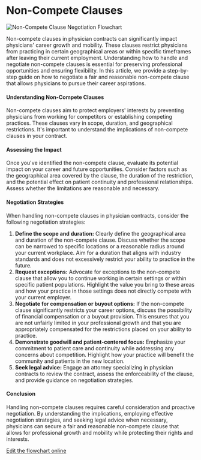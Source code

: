 # Non-Compete Clauses



![Non-Compete Clause Negotiation Flowchart](https://showme.redstarplugin.com/s/sSXzpHbS)

Non-compete clauses in physician contracts can significantly impact physicians' career growth and mobility. These clauses restrict physicians from practicing in certain geographical areas or within specific timeframes after leaving their current employment. Understanding how to handle and negotiate non-compete clauses is essential for preserving professional opportunities and ensuring flexibility. In this article, we provide a step-by-step guide on how to negotiate a fair and reasonable non-compete clause that allows physicians to pursue their career aspirations.

#### Understanding Non-Compete Clauses

Non-compete clauses aim to protect employers' interests by preventing physicians from working for competitors or establishing competing practices. These clauses vary in scope, duration, and geographical restrictions. It's important to understand the implications of non-compete clauses in your contract.

#### Assessing the Impact

Once you've identified the non-compete clause, evaluate its potential impact on your career and future opportunities. Consider factors such as the geographical area covered by the clause, the duration of the restriction, and the potential effect on patient continuity and professional relationships. Assess whether the limitations are reasonable and necessary.

#### Negotiation Strategies

When handling non-compete clauses in physician contracts, consider the following negotiation strategies:

1. **Define the scope and duration:** Clearly define the geographical area and duration of the non-compete clause. Discuss whether the scope can be narrowed to specific locations or a reasonable radius around your current workplace. Aim for a duration that aligns with industry standards and does not excessively restrict your ability to practice in the future.
2. **Request exceptions:** Advocate for exceptions to the non-compete clause that allow you to continue working in certain settings or within specific patient populations. Highlight the value you bring to these areas and how your practice in those settings does not directly compete with your current employer.
3. **Negotiate for compensation or buyout options:** If the non-compete clause significantly restricts your career options, discuss the possibility of financial compensation or a buyout provision. This ensures that you are not unfairly limited in your professional growth and that you are appropriately compensated for the restrictions placed on your ability to practice.
4. **Demonstrate goodwill and patient-centered focus:** Emphasize your commitment to patient care and continuity while addressing any concerns about competition. Highlight how your practice will benefit the community and patients in the new location.
5. **Seek legal advice:** Engage an attorney specializing in physician contracts to review the contract, assess the enforceability of the clause, and provide guidance on negotiation strategies.

#### Conclusion

Handling non-compete clauses requires careful consideration and proactive negotiation. By understanding the implications, employing effective negotiation strategies, and seeking legal advice when necessary, physicians can secure a fair and reasonable non-compete clause that allows for professional growth and mobility while protecting their rights and interests.

[Edit the flowchart online](https://showme.redstarplugin.com/s/0RWgryDv)
